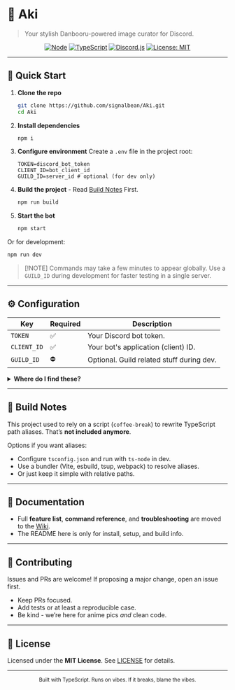 # 🌸 Aki

> Your stylish Danbooru-powered image curator for Discord.

<p align="center">
  <a href="https://nodejs.org/"><img alt="Node" src="https://img.shields.io/badge/Node-22.18.0-2ea44f"></a>
  <a href="https://www.typescriptlang.org/"><img alt="TypeScript" src="https://img.shields.io/badge/TypeScript-5.9.2-3178c6"></a>
  <a href="https://discord.js.org/"><img alt="Discord.js" src="https://img.shields.io/badge/Discord.js-14.22.1-5865F2"></a>
  <a href="LICENSE"><img alt="License: MIT" src="https://img.shields.io/badge/License-MIT-yellow.svg"></a>
</p>

---

## 🚀 Quick Start

1. **Clone the repo**

   ```bash
   git clone https://github.com/signalbean/Aki.git
   cd Aki
   ```

2. **Install dependencies**

   ```bash
   npm i
   ```

3. **Configure environment**
   Create a `.env` file in the project root:

   ```env
   TOKEN=discord_bot_token
   CLIENT_ID=bot_client_id
   GUILD_ID=server_id # optional (for dev only)
   ```

4. **Build the project** - Read [Build Notes](#-build-notes) First.

   ```bash
   npm run build
   ```

5. **Start the bot**

   ```bash
   npm start
   ```

Or for development:

   ```bash
   npm run dev
   ```

> \[!NOTE]
> Commands may take a few minutes to appear globally. Use a `GUILD_ID` during development for faster testing in a single server.

---

## ⚙️ Configuration

| Key         | Required | Description                               |
| ----------- | -------- | ----------------------------------------- |
| `TOKEN`     | ✅       | Your Discord bot token.                   |
| `CLIENT_ID` | ✅       | Your bot's application (client) ID.       |
| `GUILD_ID`  | ⛔️       | Optional. Guild related stuff during dev. |

<details>
<summary><strong>Where do I find these?</strong></summary>

* **TOKEN**: Discord Developer Portal → Applications → *Your App* → Bot → **Reset Token**
* **CLIENT\_ID**: Developer Portal → Applications → *Your App* → General Information
* **GUILD\_ID**: Right‑click your server → **Copy ID** (enable Developer Mode in Discord settings if needed)

</details>

---

## 🧱 Build Notes

This project used to rely on a script (`coffee-break`) to rewrite TypeScript path aliases. That’s **not included anymore**.

Options if you want aliases:

* Configure `tsconfig.json` and run with `ts-node` in dev.
* Use a bundler (Vite, esbuild, tsup, webpack) to resolve aliases.
* Or just keep it simple with relative paths.

---

## 📜 Documentation

* Full **feature list**, **command reference**, and **troubleshooting** are moved to the [Wiki](https://github.com/signalbean/Aki/wiki).
* The README here is only for install, setup, and build info.

---

## 🤝 Contributing

Issues and PRs are welcome! If proposing a major change, open an issue first.

* Keep PRs focused.
* Add tests or at least a reproducible case.
* Be kind - we’re here for anime pics *and* clean code.

---

## 📜 License

Licensed under the **MIT License**. See [LICENSE](LICENSE) for details.

---

<p align="center"><sub>Built with TypeScript. Runs on vibes. If it breaks, blame the vibes.</sub></p>

